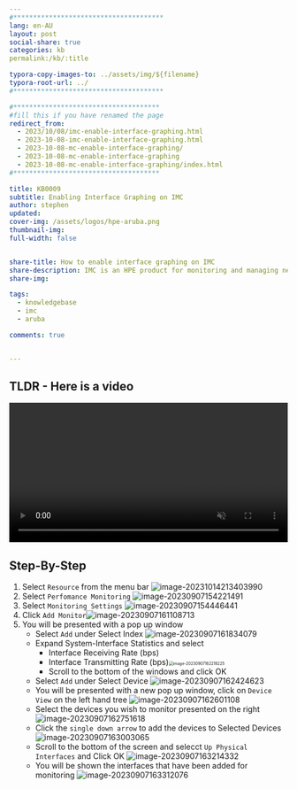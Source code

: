 ```yaml
---
#**************************************
lang: en-AU
layout: post
social-share: true
categories: kb
permalink:/kb/:title

typora-copy-images-to: ../assets/img/${filename}
typora-root-url: ../
#**************************************

#*************************************
#fill this if you have renamed the page
redirect_from:
  - 2023/10/08/imc-enable-interface-graphing.html
  - 2023-10-08-imc-enable-interface-graphing.html
  - 2023-10-08-mc-enable-interface-graphing/
  - 2023-10-08-mc-enable-interface-graphing
  - 2023-10-08-mc-enable-interface-graphing/index.html
#*************************************

title: KB0009
subtitle: Enabling Interface Graphing on IMC
author: stephen
updated:
cover-img: /assets/logos/hpe-aruba.png
thumbnail-img:
full-width: false


share-title: How to enable interface graphing on IMC
share-description: IMC is an HPE product for monitoring and managing network devices.
share-img:

tags:
  - knowledgebase
  - imc
  - aruba

comments: true


---
```


## TLDR - Here is a video

<div class="container">
  <div class="video">
    <video controls width=100% preload="auto" muted loop>
      <source src="/assets/vid/kb0009.webm" type="video/webm">
      Your browser does not support the video tag.
    </video>
  </div>
</div>

## Step-By-Step

1. Select `Resource` from the menu bar
   ![image-20231014213403990](/assets/img/KB0009/image-20231014213403990.png)
1. Select `Perfomance Monitoring`
   ![image-20230907154221491](/assets/img/kb0009/image-20230907154221491.png)
1. Select `Monitoring Settings`
   ![image-20230907154446441](/assets/img/kb0009/image-20230907154446441.png)
1. Click `Add Monitor`![image-20230907161108713](/assets/img/kb0009/image-20230907161108713.png)
1. You will be presented with a pop up window
   * Select `Add` under Select Index
     ![image-20230907161834079](/assets/img/kb0009/image-20230907161834079.png)
   * Expand System-Interface Statistics and select
     * Interface Receiving Rate (bps)
     * Interface Transmitting Rate (bps)<img src="/assets/img/kb0009/image-20230907162218225.png" alt="image-20230907162218225" style="zoom:50%;" />
     * Scroll to the bottom of the windows and click OK
   * Select `Add` under Select Device
     ![image-20230907162424623](/assets/img/kb0009/image-20230907162424623.png)
   * You will be presented with a new pop up window, click on `Device View` on the left hand tree
     ![image-20230907162601108](/assets/img/kb0009/image-20230907162601108.png)
   * Select the devices you wish to monitor presented on the right
     ![image-20230907162751618](/assets/img/kb0009/image-20230907162751618.png)
   * Click the `single down arrow` to add the devices to Selected Devices
     ![image-20230907163003065](/assets/img/kb0009/image-20230907163003065.png)
   * Scroll to the bottom of the screen and selecct `Up Physical Interfaces` and Click OK
     ![image-20230907163214332](/assets/img/kb0009/image-20230907163214332.png) 
   * You will be shown the interfaces that have been added for monitoring
     ![image-20230907163312076](/assets/img/kb0009/image-20230907163312076.png)

